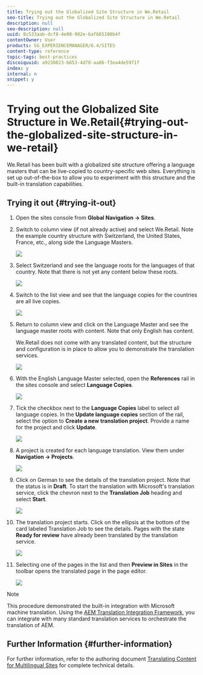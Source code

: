 ```yaml
---
title: Trying out the Globalized Site Structure in We.Retail
seo-title: Trying out the Globalized Site Structure in We.Retail
description: null
seo-description: null
uuid: 8c533aab-dcf8-4e00-902e-6af665100b4f
contentOwner: User
products: SG_EXPERIENCEMANAGER/6.4/SITES
content-type: reference
topic-tags: best-practices
discoiquuid: a9230823-b653-4d78-aa86-f3ea4de5971f
index: y
internal: n
snippet: y
---
```


# Trying out the Globalized Site Structure in We.Retail{#trying-out-the-globalized-site-structure-in-we-retail}

We.Retail has been built with a globalized site structure offering a language masters that can be live-copied to country-specific web sites. Everything is set up out-of-the-box to allow you to experiment with this structure and the built-in translation capabilities.

## Trying it out {#trying-it-out}

1. Open the sites console from **Global Navigation -&gt; Sites**.
1. Switch to column view (if not already active) and select We.Retail. Note the example country structure with Switzerland, the United States, France, etc., along side the Language Masters.

   ![](assets/chlimage_1-97.png)

1. Select Switzerland and see the language roots for the languages of that country. Note that there is not yet any content below these roots.

   ![](assets/chlimage_1-98.png)

1. Switch to the list view and see that the language copies for the countries are all live copies.

   ![](assets/chlimage_1-99.png)

1. Return to column view and click on the Language Master and see the language master roots with content. Note that only English has content.

   We.Retail does not come with any translated content, but the structure and configuration is in place to allow you to demonstrate the translation services.

   ![](assets/chlimage_1-100.png)

1. With the English Language Master selected, open the **References** rail in the sites console and select **Language Copies**.

   ![](assets/chlimage_1-101.png)

1. Tick the checkbox next to the **Language Copies** label to select all language copies. In the **Update language copies** section of the rail, select the option to **Create a new translation project**. Provide a name for the project and click **Update**.

   ![](assets/chlimage_1-102.png)

1. A project is created for each language translation. View them under **Navigation -&gt; Projects**.

   ![](assets/chlimage_1-103.png)

1. Click on German to see the details of the translation project. Note that the status is in **Draft**. To start the translation with Microsoft's translation service, click the chevron next to the **Translation Job** heading and select **Start**.

   ![](assets/chlimage_1-104.png)

1. The translation project starts. Click on the ellipsis at the bottom of the card labeled Translation Job to see the details. Pages with the state **Ready for review** have already been translated by the translation service.

   ![](assets/chlimage_1-105.png)

1. Selecting one of the pages in the list and then **Preview in Sites** in the toolbar opens the translated page in the page editor.

   ![](assets/chlimage_1-106.png)

>[!NOTE]
>
>This procedure demonstrated the built-in integration with Microsoft machine translation. Using the [AEM Translation Integration Framework](../../../sites/administering/using/translation.md), you can integrate with many standard translation services to orchestrate the translation of AEM.

## Further Information {#further-information}

For further information, refer to the authoring document [Translating Content for Multilingual Sites](../../../sites/administering/using/translation.md) for complete technical details.
